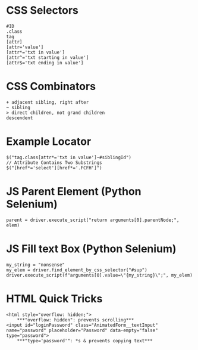 # CSS Selectors
```
#ID
.class
tag
[attr]
[attr='value']
[attr*='txt in value']
[attr^='txt starting in value']
[attr$='txt ending in value']
```
# CSS Combinators
```
+ adjacent sibling, right after
~ sibling 
> direct children, not grand children
descendent
```

# Example Locator
```
$("tag.class[attr*='txt in value']~#siblingId")
// Attribute Contains Two Substrings
$("[href*='select'][href*='.FCFH']")
```

# JS Parent Element (Python Selenium)
```
parent = driver.execute_script("return arguments[0].parentNode;", elem)
```

# JS Fill text Box (Python Selenium)
```
my_string = "nonsense"
my_elem = driver.find_element_by_css_selector("#sup")
driver.execute_script(f"arguments[0].value=\"{my_string}\";", my_elem)
```

# HTML Quick Tricks
```
<html style="overflow: hidden;">
    ***"overflow: hidden": prevents scrolling***
<input id="loginPassword" class="AnimatedForm__textInput" name="password" placeholder="Password" data-empty="false" type="password">
    ***"type='password'": *s & prevents copying text***
```
